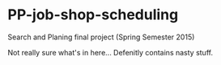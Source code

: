 # PP-job-shop-scheduling
Search and Planing final project (Spring Semester 2015)

Not really sure what's in here... Defenitly contains nasty stuff.
